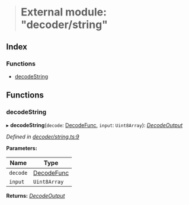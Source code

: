 > # External module: "decoder/string"

## Index

### Functions

* [decodeString](_decoder_string_.md#decodestring)

## Functions

###  decodeString

▸ **decodeString**(`decode`: [DecodeFunc](_decoder_types_.md#decodefunc), `input`: `Uint8Array`): *[DecodeOutput](../interfaces/_decoder_types_.decodeoutput.md)*

*Defined in [decoder/string.ts:9](https://github.com/polkadot-js/common/blob/c7c04bf/packages/util-rlp/src/decoder/string.ts#L9)*

**Parameters:**

Name | Type |
------ | ------ |
`decode` | [DecodeFunc](_decoder_types_.md#decodefunc) |
`input` | `Uint8Array` |

**Returns:** *[DecodeOutput](../interfaces/_decoder_types_.decodeoutput.md)*
